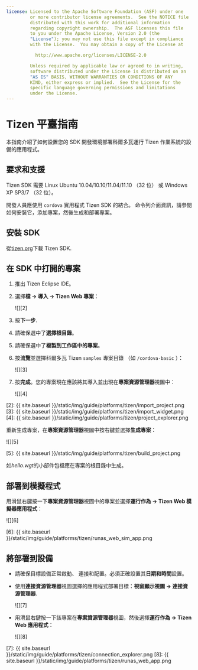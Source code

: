 ```yaml
---
license: Licensed to the Apache Software Foundation (ASF) under one
         or more contributor license agreements.  See the NOTICE file
         distributed with this work for additional information
         regarding copyright ownership.  The ASF licenses this file
         to you under the Apache License, Version 2.0 (the
         "License"); you may not use this file except in compliance
         with the License.  You may obtain a copy of the License at

           http://www.apache.org/licenses/LICENSE-2.0

         Unless required by applicable law or agreed to in writing,
         software distributed under the License is distributed on an
         "AS IS" BASIS, WITHOUT WARRANTIES OR CONDITIONS OF ANY
         KIND, either express or implied.  See the License for the
         specific language governing permissions and limitations
         under the License.
---
```


# Tizen 平臺指南

本指南介紹了如何設置您的 SDK 開發環境部署科爾多瓦運行 Tizen 作業系統的設備的應用程式。

## 要求和支援

Tizen SDK 需要 Linux Ubuntu 10.04/10.10/11.04/11.10 （32 位） 或 Windows XP SP3/7 （32 位）。

開發人員應使用 `cordova` 實用程式 Tizen SDK 的結合。 命令列介面資訊，請參閱如何安裝它，添加專案，然後生成和部署專案。

## 安裝 SDK

從[tizen.org][1]下載 Tizen SDK.

 [1]: https://developer.tizen.org/sdk

<!--

- (optional) Install Tizen Cordova template projects: copy the
  `/templates` directory content into the Tizen Eclipse IDE web
  templates directory (e.g.:
  `/home/my_username/tizen-sdk/IDE/Templates/web`).

- __Method #2: Use Tizen Eclipse IDE Cordova Tizen project templates__
    - Launch Tizen Eclipse IDE
    - Select  __File &rarr; New &rarr; Tizen Web Project__
    - Select __User Template__ and __User defined__ items
    - Select one of the Tizen Cordova template (e.g.: __CordovaBasicTemplate__)
    - Fill the __Project name__ and its target __Location__

    ![](img/guide/platforms/tizen/project_template.png)

    - Click __Finish__

    ![](img/guide/platforms/tizen/project_explorer.png)

    - Your project should now appear in the __Project Explorer__ view

-->

## 在 SDK 中打開的專案

1.  推出 Tizen Eclipse IDE。

2.  選擇**檔 → 導入 → Tizen Web 專案**：

    ![][2]

3.  按**下一步**.

4.  請確保選中了**選擇根目錄**。

5.  請確保選中了**複製到工作區中的專案**。

6.  按**流覽**並選擇科爾多瓦 Tizen `samples` 專案目錄 （如 `/cordova-basic` ）：

    ![][3]

7.  按**完成**。您的專案現在應該將其導入並出現在**專案資源管理器**視圖中：

    ![][4]

 [2]: {{ site.baseurl }}/static/img/guide/platforms/tizen/import_project.png
 [3]: {{ site.baseurl }}/static/img/guide/platforms/tizen/import_widget.png
 [4]: {{ site.baseurl }}/static/img/guide/platforms/tizen/project_explorer.png

重新生成專案，在**專案資源管理器**視圖中按右鍵並選擇**生成專案**：

![][5]

 [5]: {{ site.baseurl }}/static/img/guide/platforms/tizen/build_project.png

如*hello.wgt*的小部件包檔應在專案的根目錄中生成。

## 部署到模擬程式

用滑鼠右鍵按一下**專案資源管理器**視圖中的專案並選擇**運行作為 → Tizen Web 模擬器應用程式**：

![][6]

 [6]: {{ site.baseurl }}/static/img/guide/platforms/tizen/runas_web_sim_app.png

## 將部署到設備

*   請確保目標設備正常啟動、 連接和配置。必須正確設置其**日期和時間**設置。

*   使用**連接資源管理器**視圖選擇的應用程式部署目標：**視窗顯示視圖 → 連接資源管理器**.

    ![][7]

*   用滑鼠右鍵按一下該專案在**專案資源管理器**視圖，然後選擇**運行作為 → Tizen Web 應用程式**：

    ![][8]

 [7]: {{ site.baseurl }}/static/img/guide/platforms/tizen/connection_explorer.png
 [8]: {{ site.baseurl }}/static/img/guide/platforms/tizen/runas_web_app.png
